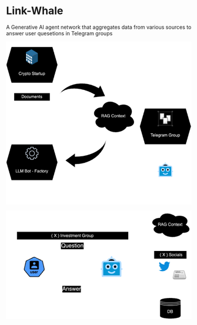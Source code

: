 # Link-Whale
A Generative AI agent network that aggregates data from various sources to answer user quesetions in Telegram groups

![How the bot is initialized](diagrams/initialize_bot.png)

![How the user interacts with the bot](diagrams/user_bot_interaction.png)